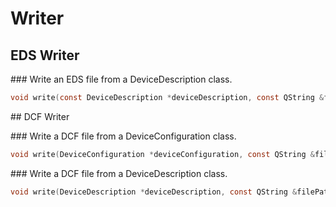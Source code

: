 # Writer

## EDS Writer

### Write an EDS file from a DeviceDescription class.
```c
void write(const DeviceDescription *deviceDescription, const QString &filePath) const;
```

## DCF Writer

### Write a DCF file from a DeviceConfiguration class.
```c
void write(DeviceConfiguration *deviceConfiguration, const QString &filePath) const;
```

### Write a DCF file from a DeviceDescription class.
```c
void write(DeviceDescription *deviceDescription, const QString &filePath, uint8_t nodeId) const;
```
